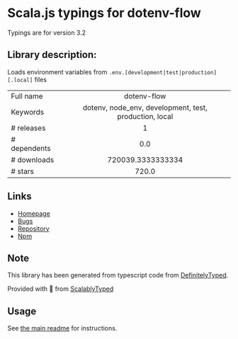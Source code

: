 
# Scala.js typings for dotenv-flow

Typings are for version 3.2

## Library description:
Loads environment variables from `.env.[development|test|production][.local]` files

|                    |                 |
| ------------------ | :-------------: |
| Full name          | dotenv-flow |
| Keywords           | dotenv, node_env, development, test, production, local |
| # releases         | 1 |
| # dependents       | 0.0 |
| # downloads        | 720039.3333333334 |
| # stars            | 720.0 |

## Links
- [Homepage](https://github.com/kerimdzhanov/dotenv-flow#readme)
- [Bugs](https://github.com/kerimdzhanov/dotenv-flow/issues)
- [Repository](https://github.com/kerimdzhanov/dotenv-flow)
- [Npm](https://www.npmjs.com/package/dotenv-flow)
    


## Note
This library has been generated from typescript code from [DefinitelyTyped](https://definitelytyped.org).

Provided with :purple_heart: from [ScalablyTyped](https://github.com/oyvindberg/ScalablyTyped)

## Usage
See [the main readme](../../readme.md) for instructions.


